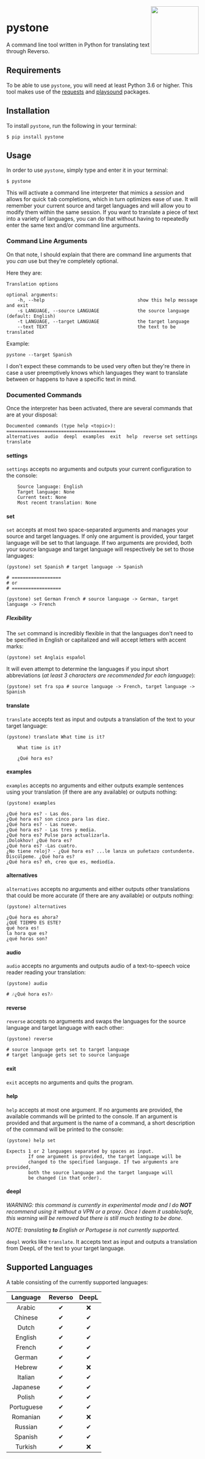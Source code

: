 <img src="media/pystone.png" align="right" width="125">

# pystone

A command line tool written in Python for translating text through Reverso.


## Requirements

To be able to use `pystone`, you will need at least Python 3.6 or higher. This tool makes use of the [requests](https://github.com/psf/requests) and [playsound](https://github.com/TaylorSMarks/playsound) packages.


## Installation

To install `pystone`, run the following in your terminal:

```
$ pip install pystone
```

## Usage

In order to use `pystone`, simply type and enter it in your terminal:

```
$ pystone
```

This will activate a command line interpreter that mimics a *session* and allows for quick <kbd>tab</kbd> completions, which in turn optimizes ease of use. It will remember your current source and target languages and will allow you to modify them within the same session. If you want to translate a piece of text into a variety of languages, you can do that without having to repeatedly enter the same text and/or command line arguments.

### Command Line Arguments

On that note, I should explain that there are command line arguments that you *can* use but they're completely optional.

Here they are:

```
Translation options

optional arguments:
    -h, --help                                  show this help message and exit
    -s LANGUAGE, --source LANGUAGE              the source language (default: English)
    -t LANGUAGE, --target LANGUAGE              the target language
    --text TEXT                                 the text to be translated
```

Example:

```
pystone --target Spanish
```

I don't expect these commands to be used very often but they're there in case a user preemptively knows which languages they want to translate between or happens to have a specific text in mind.

### Documented Commands

Once the interpreter has been activated, there are several commands that are at your disposal:

```
Documented commands (type help <topic>):
========================================
alternatives  audio  deepl  examples  exit  help  reverse set settings  translate
```

#### settings

`settings` accepts no arguments and outputs your current configuration to the console:

```
    Source language: English
    Target language: None
    Current text: None
    Most recent translation: None
```

#### set

`set` accepts at most two space-separated arguments and manages your source and target languages. If only one argument is provided, your target language will be set to that language. If two arguments are provided, both your source language and target language will respectively be set to those languages:

```
(pystone) set Spanish # target language -> Spanish

# ==================
# or
# ==================

(pystone) set German French # source language -> German, target language -> French
```

##### Flexibility

The `set` command is incredibly flexible in that the languages don't need to be specified in English or capitalized and will accept letters with accent marks:

```
(pystone) set Anglais español
```

It will even attempt to determine the languages if you input short abbreviations (*at least 3 characters are recommended for each language*):

```
(pystone) set fra spa # source language -> French, target language -> Spanish
```

#### translate

`translate` accepts text as input and outputs a translation of the text to your target language:

```
(pystone) translate What time is it?

    What time is it?

    ¿Qué hora es?
```

#### examples

`examples` accepts no arguments and either outputs example sentences using your translation (if there are any available) or outputs nothing:

```
(pystone) examples

¿Qué hora es? - Las dos.
¿Qué hora es? son cinco para las diez.
¿Qué hora es? - Las nueve.
¿Qué hora es? - Las tres y media.
¿Qué hora es? Pulse para actualizarla.
¡Dolokhov! ¿Qué hora es?
¿Qué hora es? -Las cuatro.
¿No tiene reloj? - ¿Qué hora es? ...le lanza un puñetazo contundente.
Discúlpeme. ¿Qué hora es?
¿Qué hora es? eh, creo que es, mediodía.
```

#### alternatives

`alternatives` accepts no arguments and either outputs other translations that could be more accurate (if there are any available) or outputs nothing:

```
(pystone) alternatives

¿Qué hora es ahora?
¿QUÉ TIEMPO ES ESTE?
qué hora es!
la hora que es?
¿qué horas son?
```

#### audio

`audio` accepts no arguments and outputs audio of a text-to-speech voice reader reading your translation:

```
(pystone) audio

# 🎶¿Qué hora es?🎶
```

#### reverse

`reverse` accepts no arguments and swaps the languages for the source language and target language with each other:

```
(pystone) reverse

# source language gets set to target language
# target language gets set to source language
```

#### exit

`exit` accepts no arguments and quits the program.

#### help

`help` accepts at most one argument. If no arguments are provided, the available commands will be printed to the console. If an argument is provided and that argument is the name of a command, a short description of the command will be printed to the console:

```
(pystone) help set

Expects 1 or 2 languages separated by spaces as input.
        If one argument is provided, the target language will be
        changed to the specified language. If two arguments are provided,
        both the source language and the target language will
        be changed (in that order).
```

#### deepl

*WARNING: this command is currently in experimental mode and I do **NOT** recommend using it without a VPN or a proxy*. *Once I deem it usable/safe, this warning will be removed but there is still much testing to be done*.

*NOTE: translating **to** English or Portugese is not currently supported.*

`deepl` works like `translate`. It accepts text as input and outputs a translation from DeepL of the text to your target language.


## Supported Languages

A table consisting of the currently supported languages:

| Language   | Reverso | DeepL |
| :------:   | :-----: | :---: |
| Arabic     | ✔ | ❌ |
| Chinese    | ✔ | ✔ |
| Dutch      | ✔ | ✔ |
| English    | ✔ | ✔ |
| French     | ✔ | ✔ |
| German     | ✔ | ✔ |
| Hebrew     | ✔ | ❌ |
| Italian    | ✔ | ✔ |
| Japanese   | ✔ | ✔ |
| Polish     | ✔ | ✔ |
| Portuguese | ✔ | ✔ |
| Romanian   | ✔ | ❌ |
| Russian    | ✔ | ✔ |
| Spanish    | ✔ | ✔ |
| Turkish    | ✔ | ❌ |
